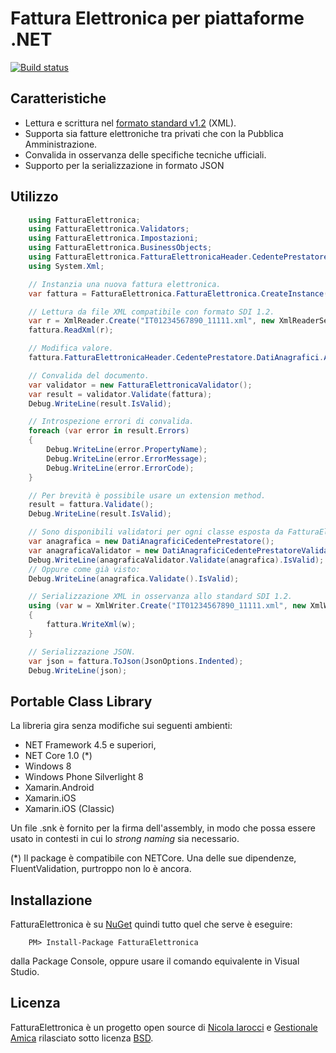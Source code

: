 ﻿# Fattura Elettronica per piattaforme .NET
[![Build status](https://ci.appveyor.com/api/projects/status/gft4hjbct0xgwogq?svg=true)](https://ci.appveyor.com/project/nicolaiarocci/fatturaelettronica-net)

## Caratteristiche
- Lettura e scrittura nel [formato standard v1.2][pa] (XML).
- Supporta sia fatture elettroniche tra privati che con la Pubblica Amministrazione.
- Convalida in osservanza delle specifiche tecniche ufficiali.
- Supporto per la serializzazione in formato JSON

## Utilizzo
```cs
    using FatturaElettronica;
    using FatturaElettronica.Validators;
    using FatturaElettronica.Impostazioni;
    using FatturaElettronica.BusinessObjects;
    using FatturaElettronica.FatturaElettronicaHeader.CedentePrestatore;
    using System.Xml;

    // Instanzia una nuova fattura elettronica.
    var fattura = FatturaElettronica.FatturaElettronica.CreateInstance(Instance.PubblicaAmministrazione);

    // Lettura da file XML compatibile con formato SDI 1.2.
    var r = XmlReader.Create("IT01234567890_11111.xml", new XmlReaderSettings { IgnoreWhitespace = true });
    fattura.ReadXml(r);

    // Modifica valore.
    fattura.FatturaElettronicaHeader.CedentePrestatore.DatiAnagrafici.Anagrafica.Denominazione = "Bianchi Srl";

    // Convalida del documento.
    var validator = new FatturaElettronicaValidator();
    var result = validator.Validate(fattura);
    Debug.WriteLine(result.IsValid);

    // Introspezione errori di convalida.
    foreach (var error in result.Errors)
    {
        Debug.WriteLine(error.PropertyName);
        Debug.WriteLine(error.ErrorMessage);
        Debug.WriteLine(error.ErrorCode);
    }

    // Per brevità è possibile usare un extension method.
    result = fattura.Validate();
    Debug.WriteLine(result.IsValid);

    // Sono disponibili validatori per ogni classe esposta da FatturaElettronica.
    var anagrafica = new DatiAnagraficiCedentePrestatore();
    var anagraficaValidator = new DatiAnagraficiCedentePrestatoreValidator();
    Debug.WriteLine(anagraficaValidator.Validate(anagrafica).IsValid);
    // Oppure come già visto:
    Debug.WriteLine(anagrafica.Validate().IsValid);

    // Serializzazione XML in osservanza allo standard SDI 1.2.
    using (var w = XmlWriter.Create("IT01234567890_11111.xml", new XmlWriterSettings { Indent = true })) 
    {
        fattura.WriteXml(w);
    }

    // Serializzazione JSON.
    var json = fattura.ToJson(JsonOptions.Indented);
    Debug.WriteLine(json);
```

## Portable Class Library
La libreria gira senza modifiche sui seguenti ambienti:

- NET Framework 4.5 e superiori,
- NET Core 1.0 (*)
- Windows 8
- Windows Phone Silverlight 8
- Xamarin.Android
- Xamarin.iOS
- Xamarin.iOS (Classic)

Un file .snk è fornito per la firma dell'assembly, in modo che possa essere usato in contesti in cui lo *strong naming* sia necessario.

(*) Il package è compatibile con NETCore. Una delle sue dipendenze, FluentValidation, purtroppo non lo è ancora.

## Installazione
FatturaElettronica è su [NuGet][nuget] quindi tutto quel che serve è eseguire:

```
	PM> Install-Package FatturaElettronica
```
dalla Package Console, oppure usare il comando equivalente in Visual Studio.

## Licenza
FatturaElettronica è un progetto open source di [Nicola Iarocci][ni] e [Gestionale Amica][ga] rilasciato sotto licenza [BSD][bsd].

[pa]: http://www.fatturapa.gov.it/export/fatturazione/sdi/Specifiche_tecniche_del_formato_FatturaPA_v1.2.pdf 
[bo]: http://github.com/FatturaElettronica/BusinessObjects 
[bsd]: http://github.com/FatturaElettronica/FatturaElettronica.NET/blob/master/LICENSE
[ga]: http://gestionaleamica.com
[ni]: https://nicolaiarocci.com
[nuget]: https://www.nuget.org/packages/FatturaElettronica/